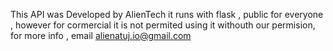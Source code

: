 This API was Developed by AlienTech it runs with flask , public for everyone , however for cormercial it is not permited using it withouth our permision, for more info , email alienatuj.io@gmail.com
